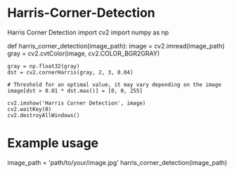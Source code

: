 # Harris-Corner-Detection
Harris Corner Detection
import cv2
import numpy as np

def harris_corner_detection(image_path):
    image = cv2.imread(image_path)
    gray = cv2.cvtColor(image, cv2.COLOR_BGR2GRAY)

    gray = np.float32(gray)
    dst = cv2.cornerHarris(gray, 2, 3, 0.04)

    # Threshold for an optimal value, it may vary depending on the image
    image[dst > 0.01 * dst.max()] = [0, 0, 255]

    cv2.imshow('Harris Corner Detection', image)
    cv2.waitKey(0)
    cv2.destroyAllWindows()

# Example usage
image_path = 'path/to/your/image.jpg'
harris_corner_detection(image_path)
